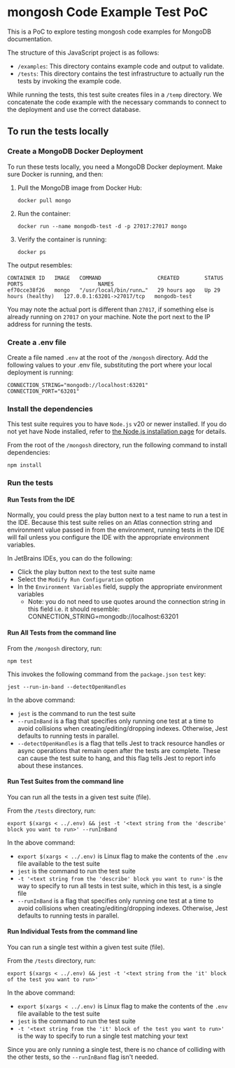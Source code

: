 # mongosh Code Example Test PoC

This is a PoC to explore testing mongosh code examples for MongoDB documentation.

The structure of this JavaScript project is as follows:

- `/examples`: This directory contains example code and output to validate.
- `/tests`: This directory contains the test infrastructure to actually run
  the tests by invoking the example code.

While running the tests, this test suite creates files in a `/temp` directory. We concatenate
the code example with the necessary commands to connect to the deployment and use the correct
database.

## To run the tests locally

### Create a MongoDB Docker Deployment

To run these tests locally, you need a MongoDB Docker deployment. Make sure Docker is
running, and then:

1. Pull the MongoDB image from Docker Hub:

   ```shell
   docker pull mongo
   ```
2. Run the container:

   ```shell
   docker run --name mongodb-test -d -p 27017:27017 mongo
   ```

3. Verify the container is running:

   ```shell
   docker ps  
   ```

The output resembles:

```shell
CONTAINER ID   IMAGE   COMMAND                  CREATED        STATUS                  PORTS                        NAMES
ef70cce38f26   mongo   "/usr/local/bin/runn…"   29 hours ago   Up 29 hours (healthy)   127.0.0.1:63201->27017/tcp   mongodb-test
```

You may note the actual port is different than `27017`, if something else is already running on
`27017` on your machine. Note the port next to the IP address for running the tests.

### Create a .env file

Create a file named `.env` at the root of the `/mongosh` directory.
Add the following values to your .env file, substituting the port where your local deployment
is running:

```
CONNECTION_STRING="mongodb://localhost:63201"
CONNECTION_PORT="63201"
```

### Install the dependencies

This test suite requires you to have `Node.js` v20 or newer installed. If you
do not yet have Node installed, refer to
[the Node.js installation page](https://nodejs.org/en/download/package-manager)
for details.

From the root of the `/mongosh` directory, run the following command to install
dependencies:

```
npm install
```

### Run the tests

#### Run Tests from the IDE

Normally, you could press the play button next to a test name to run a test
in the IDE. Because this test suite relies on an Atlas connection string and
environment value passed in from the environment, running tests in the IDE
will fail unless you configure the IDE with the appropriate environment
variables.

In JetBrains IDEs, you can do the following:

- Click the play button next to the test suite name
- Select the `Modify Run Configuration` option
- In the `Environment Variables` field, supply the appropriate environment variables
    - Note: you do not need to use quotes around the connection string in this field
      i.e. it should resemble:
      CONNECTION_STRING=mongodb://localhost:63201

#### Run All Tests from the command line

From the `/mongosh` directory, run:

```
npm test
```

This invokes the following command from the `package.json` `test` key:

```
jest --run-in-band --detectOpenHandles
```

In the above command:

- `jest` is the command to run the test suite
- `--runInBand` is a flag that specifies only running one test at a time
  to avoid collisions when creating/editing/dropping indexes. Otherwise, Jest
  defaults to running tests in parallel.
- `--detectOpenHandles` is a flag that tells Jest to track resource handles or async
  operations that remain open after the tests are complete. These can cause the test suite
  to hang, and this flag tells Jest to report info about these instances.

#### Run Test Suites from the command line

You can run all the tests in a given test suite (file).

From the `/tests` directory, run:

```
export $(xargs < ../.env) && jest -t '<text string from the 'describe' block you want to run>' --runInBand
```

In the above command:

- `export $(xargs < ../.env)` is Linux flag to make the contents of the `.env`
  file available to the test suite
- `jest` is the command to run the test suite
- `-t '<text string from the 'describe' block you want to run>'` is the way to
  specify to run all tests in test suite, which in this test, is a single file
- `--runInBand` is a flag that specifies only running one test at a time
  to avoid collisions when creating/editing/dropping indexes. Otherwise, Jest
  defaults to running tests in parallel.

#### Run Individual Tests from the command line

You can run a single test within a given test suite (file).

From the `/tests` directory, run:

```
export $(xargs < ../.env) && jest -t '<text string from the 'it' block of the test you want to run>'
```

In the above command:

- `export $(xargs < ../.env)` is Linux flag to make the contents of the `.env`
  file available to the test suite
- `jest` is the command to run the test suite
- `-t '<text string from the 'it' block of the test you want to run>'` is the
  way to specify to run a single test matching your text

Since you are only running a single test, there is no chance of colliding
with the other tests, so the `--runInBand` flag isn't needed.
